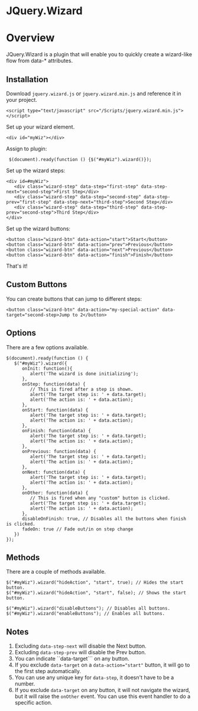 JQuery.Wizard
=============

# Overview

JQuery.Wizard is a plugin that will enable you to quickly create a wizard-like flow from data-* attributes.

## Installation

Download `jquery.wizard.js` or `jquery.wizard.min.js` and reference it in your project.

```
<script type="text/javascript" src="/Scripts/jquery.wizard.min.js"></script>
```

Set up your wizard element.

```
<div id="myWiz"></div>
```

Assign to plugin:

```
 $(document).ready(function () {$("#myWiz").wizard()});

```

Set up the wizard steps:

```
<div id=#myWiz">
   <div class="wizard-step" data-step="first-step" data-step-next="second-step">First Step</div>
   <div class="wizard-step" data-step="second-step" data-step-prev="first-step" data-step-next="third-step">Second Step</div>
   <div class="wizard-step" data-step="third-step" data-step-prev="second-step">Third Step</div>
</div>
```

Set up the wizard buttons:

```
<button class="wizard-btn" data-action="start">Start</button>
<button class="wizard-btn" data-action="prev">Previous</button>
<button class="wizard-btn" data-action="next">Previous</button>
<button class="wizard-btn" data-action="finish">Finish</button>
```

That's it!

## Custom Buttons

You can create buttons that can jump to different steps:

```
<button class="wizard-btn" data-action="my-special-action" data-target="second-step>Jump to 2</button>
```

## Options

There are a few options available.

```
$(document).ready(function () {
   $("#myWiz").wizard({
      onInit: function(){ 
         alert('The wizard is done initializing'); 
      },
      onStep: function(data) { 
         // This is fired after a step is shown.
         alert('The target step is: ' + data.target); 
         alert('The action is: ' + data.action);
      },
      onStart: function(data) {
         alert('The target step is: ' + data.target); 
         alert('The action is: ' + data.action);
      },
      onFinish: function(data) {
         alert('The target step is: ' + data.target); 
         alert('The action is: ' + data.action);
      },
      onPrevious: function(data) {
         alert('The target step is: ' + data.target); 
         alert('The action is: ' + data.action);
      },
      onNext: function(data) {
         alert('The target step is: ' + data.target); 
         alert('The action is: ' + data.action);
      },
      onOther: function(data) {
         // This is fired when any "custom" button is clicked.
         alert('The target step is: ' + data.target); 
         alert('The action is: ' + data.action);
      },
      disableOnFinish: true, // Disables all the buttons when finish is clicked.
      fadeOn: true // Fade out/in on step change
   })
});
```

## Methods

There are a couple of methods available.

```
$("#myWiz").wizard("hideAction", "start", true); // Hides the start button.
$("#myWiz").wizard("hideAction", "start", false); // Shows the start button.
```

```
$("#myWiz").wizard("disableButtons"); // Disables all buttons.
$("#myWiz").wizard("enableButtons"); // Enables all buttons.
```

## Notes

1. Excluding ```data-step-next``` will disable the Next button.
2. Excluding ```data-step-prev``` will disable the Prev button.
3. You can indicate ``data-target``` on any button.
4. If you exclude ```data-target``` on a ```data-action="start"``` button, it will go to the first step automatically.
5. You can use any unique key for ```data-step```, it doesn't have to be a number.
6. If you exclude ```data-target``` on any button, it will not navigate the wizard, but it will raise the ```onOther``` event.  You can use this event handler to do a specific action.
